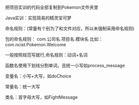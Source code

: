 把项目实训的代码全部复制到Pokemon文件夹里

Java实训：实现简易的精灵宝可梦

命名规则：(常量有个别为了和文件对应，所以未强制采用命名规则)

包的命名规则：
com.公司名.项目名.模块名
比如：
com.ncist.Pokemon.Welcome

一般按照规范写就行,命名规则：动词+名词

函数名使用下划线分割单词，且统一小写如process_message

变量名：小写+大写，如doChoice

常量名：统一大写

类名：首字母大写，如FightMessage


